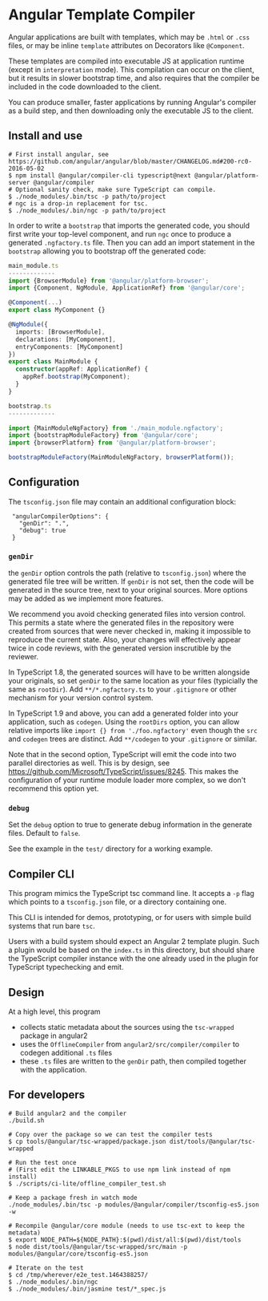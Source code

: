 # Angular Template Compiler

Angular applications are built with templates, which may be `.html` or `.css` files,
or may be inline `template` attributes on Decorators like `@Component`.

These templates are compiled into executable JS at application runtime (except in `interpretation` mode).
This compilation can occur on the client, but it results in slower bootstrap time, and also
requires that the compiler be included in the code downloaded to the client.

You can produce smaller, faster applications by running Angular's compiler as a build step,
and then downloading only the executable JS to the client.

## Install and use

```
# First install angular, see https://github.com/angular/angular/blob/master/CHANGELOG.md#200-rc0-2016-05-02
$ npm install @angular/compiler-cli typescript@next @angular/platform-server @angular/compiler
# Optional sanity check, make sure TypeScript can compile.
$ ./node_modules/.bin/tsc -p path/to/project
# ngc is a drop-in replacement for tsc.
$ ./node_modules/.bin/ngc -p path/to/project
```

In order to write a `bootstrap` that imports the generated code, you should first write your
top-level component, and run `ngc` once to produce a generated `.ngfactory.ts` file.
Then you can add an import statement in the `bootstrap` allowing you to bootstrap off the
generated code:

```typescript
main_module.ts
-------------
import {BrowserModule} from '@angular/platform-browser';
import {Component, NgModule, ApplicationRef} from '@angular/core';

@Component(...)
export class MyComponent {}

@NgModule({
  imports: [BrowserModule],
  declarations: [MyComponent],
  entryComponents: [MyComponent]
})
export class MainModule {
  constructor(appRef: ApplicationRef) {
    appRef.bootstrap(MyComponent);
  }
}

bootstrap.ts
-------------

import {MainModuleNgFactory} from './main_module.ngfactory';
import {bootstrapModuleFactory} from '@angular/core';
import {browserPlatform} from '@angular/platform-browser';

bootstrapModuleFactory(MainModuleNgFactory, browserPlatform());
```

## Configuration

The `tsconfig.json` file may contain an additional configuration block:
```
 "angularCompilerOptions": {
   "genDir": ".",
   "debug": true
 }
```

### `genDir`

the `genDir` option controls the path (relative to `tsconfig.json`) where the generated file tree
will be written. If `genDir` is not set, then the code will be generated in the source tree, next
to your original sources. More options may be added as we implement more features.

We recommend you avoid checking generated files into version control. This permits a state where
the generated files in the repository were created from sources that were never checked in,
making it impossible to reproduce the current state. Also, your changes will effectively appear
twice in code reviews, with the generated version inscrutible by the reviewer.

In TypeScript 1.8, the generated sources will have to be written alongside your originals,
so set `genDir` to the same location as your files (typicially the same as `rootDir`).
Add `**/*.ngfactory.ts` to your `.gitignore` or other mechanism for your version control system.

In TypeScript 1.9 and above, you can add a generated folder into your application,
such as `codegen`. Using the `rootDirs` option, you can allow relative imports like
`import {} from './foo.ngfactory'` even though the `src` and `codegen` trees are distinct.
Add `**/codegen` to your `.gitignore` or similar.

Note that in the second option, TypeScript will emit the code into two parallel directories
as well. This is by design, see https://github.com/Microsoft/TypeScript/issues/8245.
This makes the configuration of your runtime module loader more complex, so we don't recommend
this option yet.

### `debug`

Set the `debug` option to true to generate debug information in the generate files.
Default to `false`.

See the example in the `test/` directory for a working example.

## Compiler CLI

This program mimics the TypeScript tsc command line. It accepts a `-p` flag which points to a
`tsconfig.json` file, or a directory containing one.

This CLI is intended for demos, prototyping, or for users with simple build systems
that run bare `tsc`.

Users with a build system should expect an Angular 2 template plugin. Such a plugin would be
based on the `index.ts` in this directory, but should share the TypeScript compiler instance
with the one already used in the plugin for TypeScript typechecking and emit.

## Design
At a high level, this program
- collects static metadata about the sources using the `tsc-wrapped` package in angular2
- uses the `OfflineCompiler` from `angular2/src/compiler/compiler` to codegen additional `.ts` files
- these `.ts` files are written to the `genDir` path, then compiled together with the application.

## For developers
```
# Build angular2 and the compiler
./build.sh

# Copy over the package so we can test the compiler tests
$ cp tools/@angular/tsc-wrapped/package.json dist/tools/@angular/tsc-wrapped

# Run the test once
# (First edit the LINKABLE_PKGS to use npm link instead of npm install)
$ ./scripts/ci-lite/offline_compiler_test.sh

# Keep a package fresh in watch mode
./node_modules/.bin/tsc -p modules/@angular/compiler/tsconfig-es5.json -w

# Recompile @angular/core module (needs to use tsc-ext to keep the metadata)
$ export NODE_PATH=${NODE_PATH}:$(pwd)/dist/all:$(pwd)/dist/tools
$ node dist/tools/@angular/tsc-wrapped/src/main -p modules/@angular/core/tsconfig-es5.json

# Iterate on the test
$ cd /tmp/wherever/e2e_test.1464388257/
$ ./node_modules/.bin/ngc
$ ./node_modules/.bin/jasmine test/*_spec.js
```
